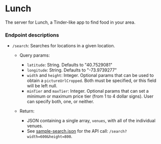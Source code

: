 # Lunch

The server for Lunch, a Tinder-like app to find food in your area.


### Endpoint descriptions

- `/search`: Searches for locations in a given location.
    - Query params:
        - `latitude`: String. Defaults to "40.7529081"
        - `longitude`: String. Defaults to "-73.9739277"
        - `width` and `height`: Integer. Optional params that can be used to obtain a `pictureUrlCropped`. Both must be specified, or this field will be left null.
        - `minTier` and `maxTier`: Integer. Optional params that can set a minimum or maximum price tier (from 1 to 4 dollar signs). User can specify both, one, or neither.

    - Return:
        - JSON containing a single array, `venues`, with all of the individual venues.
        - See [sample-search.json](samples/sample-search.json) for the API call: `/search?width=600&height=800`.
